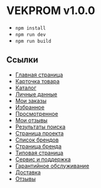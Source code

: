 # VEKPROM v1.0.0

-   <code>npm install</code>
-   <code>npm run dev</code>
-   <code>npm run build</code>

## Ссылки

-   [Главная страница](https://diprojectstudio.github.io/Vekprom/dist/)
-   [Карточка товара](https://diprojectstudio.github.io/Vekprom/dist/product)
-   [Каталог](https://diprojectstudio.github.io/Vekprom/dist/catalog)
-   [Личные данные](https://diprojectstudio.github.io/Vekprom/dist/personal)
-   [Мои заказы](https://diprojectstudio.github.io/Vekprom/dist/personal-orders)
-   [Избранное](https://diprojectstudio.github.io/Vekprom/dist/personal-favourite)
-   [Просмотренное](https://diprojectstudio.github.io/Vekprom/dist/personal-viewed)
-   [Мои отзывы](https://diprojectstudio.github.io/Vekprom/dist/personal-reviews)
-   [Результаты поиска](https://diprojectstudio.github.io/Vekprom/dist/search)
-   [Страница проекта](https://diprojectstudio.github.io/Vekprom/dist/project-page)
-   [Список брендов](https://diprojectstudio.github.io/Vekprom/dist/brands)
-   [Страница бренда](https://diprojectstudio.github.io/Vekprom/dist/brand-page)
-   [Типовая страница](https://diprojectstudio.github.io/Vekprom/dist/sample-page)
-   [Сервис и поддержка](https://diprojectstudio.github.io/Vekprom/dist/service-support)
-   [Гарантийное обслуживание](https://diprojectstudio.github.io/Vekprom/dist/service-support-sample)
-   [Доставка](https://diprojectstudio.github.io/Vekprom/dist/delivery)
-   [Отзывы](https://diprojectstudio.github.io/Vekprom/dist/reviews-page)
